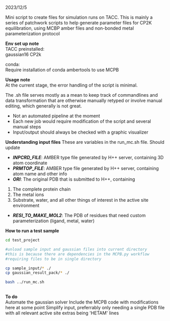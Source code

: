 2023/12/5

Mini script to create files for simulation runs on TACC.
This is mainly a series of patchwork scripts to help generate
parameter files for CP2K equilibration, using MCBP amber files
and non-bonded metal parameterization protocol

**Env set up note**   
TACC preinstalled:  
gaussian16
CP2k

conda:  
Require installation of conda ambertools to use MCPB 

**Usage note**     
At the current stage, the error handling of the script is minimal. 

The .sh file serves mostly as a mean to keep track of commandlines 
and data transformation that are otherwise manually retyped or involve manual editing,
which generally is not great. 

* Not an automated pipeline at the moment
* Each new job would require modification of the script and several manual steps
* Input/output should always be checked with a graphic visualizer

**Understanding input files**
These are variables in the run_mc.sh file. Should update
  
 + ***INPCRD_FILE***: AMBER type file generated by H++ server, containing 3D atom coordinate
 + ***PRMTOP_FILE***: AMBER type file generated by H++ server, containing atom name and other info
 + ***ORI***: The original PDB that is submitted to H++, containing
1. The complete protein chain
2. The metal ions
3. Substrate, water, and all other things of interest in the active site environment
 + ***RESI_TO_MAKE_MOL2***: The PDB of residues that need custom parameterization (ligand, metal, water)

**How to run a test sample**  

```bash
cd test_project

#unload sample input and gaussian files into current directory
#this is because there are dependencies in the MCPB.py workflow
#requiring files to be in single directory

cp sample_input/* ./
cp gaussian_result_pack/* ./

bash ../run_mc.sh
        
```

**To do**  
Automate the gaussian solver
Include the MCPB code with modifications here at some point
Simplify input, preferrably only needing a single PDB file with all relevant active site extras being 'HETAM' lines

